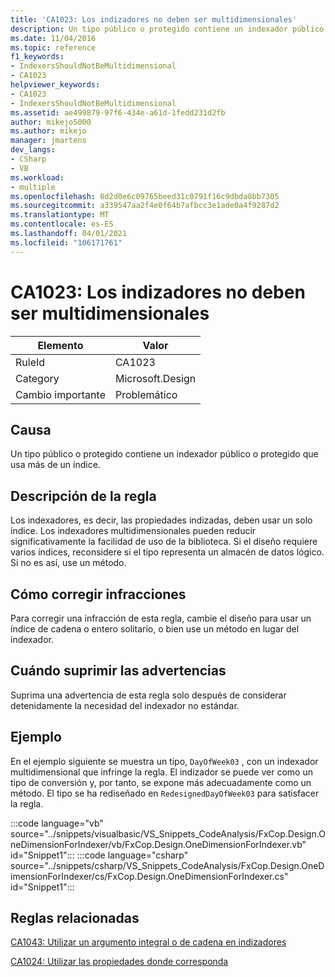 ```yaml
---
title: 'CA1023: Los indizadores no deben ser multidimensionales'
description: Un tipo público o protegido contiene un indexador público o protegido que usa más de un índice.
ms.date: 11/04/2016
ms.topic: reference
f1_keywords:
- IndexersShouldNotBeMultidimensional
- CA1023
helpviewer_keywords:
- CA1023
- IndexersShouldNotBeMultidimensional
ms.assetid: ae499879-97f6-434e-a61d-1fedd231d2fb
author: mikejo5000
ms.author: mikejo
manager: jmartens
dev_langs:
- CSharp
- VB
ms.workload:
- multiple
ms.openlocfilehash: 8d2d0e6c09765beed31c0791f16c9dbda8bb7305
ms.sourcegitcommit: a339547aa2f4e0f64b7afbcc3e1ade0a4f9287d2
ms.translationtype: MT
ms.contentlocale: es-ES
ms.lasthandoff: 04/01/2021
ms.locfileid: "106171761"
---
```

# <a name="ca1023-indexers-should-not-be-multidimensional"></a>CA1023: Los indizadores no deben ser multidimensionales

|Elemento|Valor|
|-|-|
|RuleId|CA1023|
|Category|Microsoft.Design|
|Cambio importante|Problemático|

## <a name="cause"></a>Causa
Un tipo público o protegido contiene un indexador público o protegido que usa más de un índice.

## <a name="rule-description"></a>Descripción de la regla
Los indexadores, es decir, las propiedades indizadas, deben usar un solo índice. Los indexadores multidimensionales pueden reducir significativamente la facilidad de uso de la biblioteca. Si el diseño requiere varios índices, reconsidere si el tipo representa un almacén de datos lógico. Si no es así, use un método.

## <a name="how-to-fix-violations"></a>Cómo corregir infracciones
Para corregir una infracción de esta regla, cambie el diseño para usar un índice de cadena o entero solitario, o bien use un método en lugar del indexador.

## <a name="when-to-suppress-warnings"></a>Cuándo suprimir las advertencias
Suprima una advertencia de esta regla solo después de considerar detenidamente la necesidad del indexador no estándar.

## <a name="example"></a>Ejemplo
En el ejemplo siguiente se muestra un tipo, `DayOfWeek03` , con un indexador multidimensional que infringe la regla. El indizador se puede ver como un tipo de conversión y, por tanto, se expone más adecuadamente como un método. El tipo se ha rediseñado en `RedesignedDayOfWeek03` para satisfacer la regla.

:::code language="vb" source="../snippets/visualbasic/VS_Snippets_CodeAnalysis/FxCop.Design.OneDimensionForIndexer/vb/FxCop.Design.OneDimensionForIndexer.vb" id="Snippet1":::
:::code language="csharp" source="../snippets/csharp/VS_Snippets_CodeAnalysis/FxCop.Design.OneDimensionForIndexer/cs/FxCop.Design.OneDimensionForIndexer.cs" id="Snippet1":::

## <a name="related-rules"></a>Reglas relacionadas
[CA1043: Utilizar un argumento integral o de cadena en indizadores](/dotnet/fundamentals/code-analysis/quality-rules/ca1043)

[CA1024: Utilizar las propiedades donde corresponda](/dotnet/fundamentals/code-analysis/quality-rules/ca1024)
